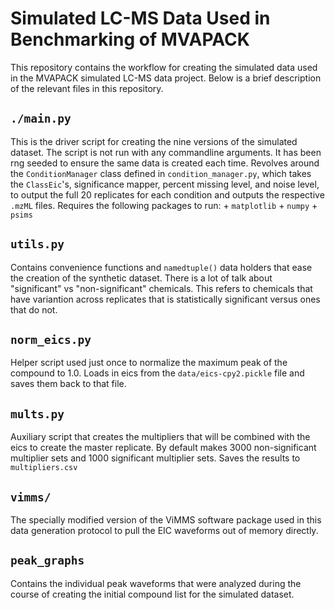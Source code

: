# Simulated LC-MS Data Used in Benchmarking of MVAPACK 

This repository contains the workflow for creating the simulated data used 
in the MVAPACK simulated LC-MS data project. Below is a brief description of the 
relevant files in this repository.


## `./main.py`

This is the driver script for creating the nine versions of the simulated dataset. The 
script is not run with any commandline arguments. It has been rng seeded to ensure the same
data is created each time. Revolves around the `ConditionManager` class defined in 
`condition_manager.py`, which takes the `ClassEic`'s, significance mapper, percent missing level,
and noise level, to output the full 20 replicates for each condition and outputs the respective `.mzML` 
files. Requires the following packages to run:
    + `matplotlib`
    + `numpy`
    + `psims`

## `utils.py`

Contains convenience functions and `namedtuple()` data holders that ease the creation of the synthetic 
dataset. There is a lot of talk about "significant" vs "non-significant" chemicals. This refers to 
chemicals that have variantion across replicates that is statistically significant versus ones that do not.

## `norm_eics.py`
Helper script used just once to normalize the maximum peak of the compound to 1.0. Loads in eics from the `data/eics-cpy2.pickle`
file and saves them back to that file.


## `mults.py`

Auxiliary script that creates the multipliers that will be combined with the eics to create the master replicate. 
By default makes 3000 non-significant multiplier sets and 1000 significant multiplier sets. Saves the results to
`multipliers.csv`


## `vimms/`

The specially modified version of the ViMMS software package used in this data generation protocol to pull the EIC
waveforms out of memory directly.


## `peak_graphs`

Contains the individual peak waveforms that were analyzed during the course of creating the initial compound
list for the simulated dataset.




